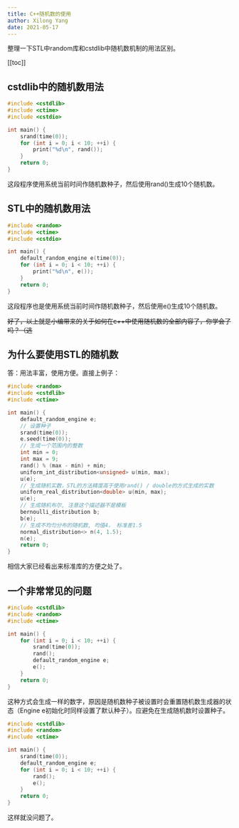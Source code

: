 ```yaml
---
title: C++随机数的使用
author: Xilong Yang
date: 2021-05-17 
---
```


<div class="abstract">


整理一下STL中random库和cstdlib中随机数机制的用法区别。

</div>

[[toc]]

## cstdlib中的随机数用法

```cpp
#include <cstdlib>
#include <ctime>
#include <cstdio>

int main() {
    srand(time(0));
    for (int i = 0; i < 10; ++i) {
        print("%d\n", rand());
    }
    return 0;
}
```

这段程序使用系统当前时间作随机数种子，然后使用rand()生成10个随机数。

## STL中的随机数用法

```cpp
#include <random>
#include <ctime>
#include <cstdio>

int main() {
    default_random_engine e(time(0));
    for (int i = 0; i < 10; ++i) {
        print("%d\n", e());
    }
    return 0;
}
```

这段程序也是使用系统当前时间作随机数种子，然后使用e()生成10个随机数。

~~好了，以上就是小编带来的关于如何在c++中使用随机数的全部内容了，你学会了吗？（逃~~

## 为什么要使用STL的随机数

答：用法丰富，使用方便。直接上例子：

```cpp
#include <random>
#include <cstdlib>
#include <ctime>

int main() {
    default_random_engine e;
    // 设置种子
    srand(time(0));
    e.seed(time(0));
    // 生成一个范围内的整数
    int min = 0;
    int max = 9;
    rand() % (max - min) + min;
    uniform_int_distribution<unsigned> u(min, max);
    u(e);
    // 生成随机实数，STL的方法精度高于使用rand() / double的方式生成的实数
    uniform_real_distribution<double> u(min, max);
    u(e);
    // 生成随机布尔, 注意这个描述器不是模板
    bernoulli_distribution b;
    b(e);
    // 生成不均匀分布的随机数, 均值4， 标准差1.5
    normal_distribution<> n(4, 1.5);
    n(e);
    return 0;
}
```

相信大家已经看出来标准库的方便之处了。

## 一个非常常见的问题

```cpp
#include <cstdlib>
#include <random>
#include <ctime>

int main() {
    for (int i = 0; i < 10; ++i) {
        srand(time(0));
        rand();
        default_random_engine e;
        e();
    }
    return 0;
}
```

这种方式会生成一样的数字，原因是随机数种子被设置时会重置随机数生成器的状态（Engine e初始化时同样设置了默认种子）。应避免在生成随机数时设置种子。

```cpp
#include <cstdlib>
#include <random>
#include <ctime>

int main() {
    srand(time(0));
    default_random_engine e;
    for (int i = 0; i < 10; ++i) {
        rand();
        e();
    }
    return 0;
}
```

这样就没问题了。
